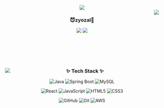 <div align="center">
  <img src="https://capsule-render.vercel.app/api?type=venom&color=0:524782,100:8688c4&height=300&section=header&text=zyozal&fontSize=100" />
</div>

 <img align="right" src="https://github-readme-stats.vercel.app/api?username=zyozal&theme=buefy&show_icons=true" />
<h3 align="center">😈zyozal👾</h3>

<div align="center">
  <img src="https://hits.seeyoufarm.com/api/count/incr/badge.svg?url=https%3A%2F%2Fgithub.com%2Fzyozal&count_bg=%23524782&title_bg=%231B1B1B&icon=github.svg&icon_color=%23E7E7E7&title=GitHub&edge_flat=false"/>
   <a href="https://blog.naver.com/zyozal"><img src="https://img.shields.io/badge/DevBlog-03C75A?style=badge&logo=naver&logoColor=white"/></a> 
</div> 

<br><br><br><br>

## 
<img align="left" src="https://github-readme-stats.vercel.app/api/top-langs/?username=zyozal&theme=buefy&layout=compact" />
<h3 align="center">✨ Tech Stack ✨</h3>
<p align="center">
  <img src="https://img.shields.io/badge/java-007396?style=for-the-badge&logo=java&logoColor=white" alt="Java" />
  <img src="https://img.shields.io/badge/springboot-6DB33F?style=for-the-badge&logo=springboot&logoColor=white" alt="Spring Boot" />
  <img src="https://img.shields.io/badge/mysql-4479A1.svg?style=for-the-badge&logo=mysql&logoColor=white" alt="MySQL" />
</p>

<p align="center">
  <img src="https://img.shields.io/badge/react-%2320232a.svg?style=for-the-badge&logo=react&logoColor=%2361DAFB" alt="React" />
  <img src="https://img.shields.io/badge/javascript-F7DF1E?style=for-the-badge&logo=javascript&logoColor=black" alt="JavaScript" />
  <img src="https://img.shields.io/badge/html5-E34F26?style=for-the-badge&logo=html5&logoColor=white" alt="HTML5" />
  <img src="https://img.shields.io/badge/css-1572B6?style=for-the-badge&logo=css3&logoColor=white" alt="CSS3" />
</p>

<p align="center">
  <img src="https://img.shields.io/badge/github-181717?style=for-the-badge&logo=github&logoColor=white" alt="GitHub" />
  <img src="https://img.shields.io/badge/git-F05032?style=for-the-badge&logo=git&logoColor=white" alt="Git" />
  <img src="https://img.shields.io/badge/AWS-%23FF9900.svg?style=for-the-badge&logo=amazon-aws&logoColor=white" alt="AWS" />
</p>
